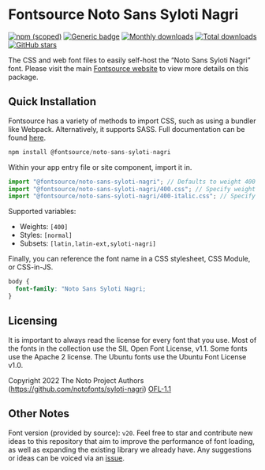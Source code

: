 # Fontsource Noto Sans Syloti Nagri

[![npm (scoped)](https://img.shields.io/npm/v/@fontsource/noto-sans-syloti-nagri?color=brightgreen)](https://www.npmjs.com/package/@fontsource/noto-sans-syloti-nagri) [![Generic badge](https://img.shields.io/badge/fontsource-passing-brightgreen)](https://github.com/fontsource/fontsource) [![Monthly downloads](https://badgen.net/npm/dm/@fontsource/noto-sans-syloti-nagri)](https://github.com/fontsource/fontsource) [![Total downloads](https://badgen.net/npm/dt/@fontsource/noto-sans-syloti-nagri)](https://github.com/fontsource/fontsource) [![GitHub stars](https://img.shields.io/github/stars/fontsource/fontsource.svg?style=social&label=Star)](https://github.com/fontsource/fontsource/stargazers)

The CSS and web font files to easily self-host the “Noto Sans Syloti Nagri” font. Please visit the main [Fontsource website](https://fontsource.org/fonts/noto-sans-syloti-nagri) to view more details on this package.

## Quick Installation

Fontsource has a variety of methods to import CSS, such as using a bundler like Webpack. Alternatively, it supports SASS. Full documentation can be found [here](https://fontsource.org/docs/introduction).

```javascript
npm install @fontsource/noto-sans-syloti-nagri
```

Within your app entry file or site component, import it in.

```javascript
import "@fontsource/noto-sans-syloti-nagri"; // Defaults to weight 400
import "@fontsource/noto-sans-syloti-nagri/400.css"; // Specify weight
import "@fontsource/noto-sans-syloti-nagri/400-italic.css"; // Specify weight and style

```

Supported variables:
- Weights: `[400]`
- Styles: `[normal]`
- Subsets: `[latin,latin-ext,syloti-nagri]`

Finally, you can reference the font name in a CSS stylesheet, CSS Module, or CSS-in-JS.

```css
body {
  font-family: "Noto Sans Syloti Nagri;
}
```

## Licensing
It is important to always read the license for every font that you use.
Most of the fonts in the collection use the SIL Open Font License, v1.1. Some fonts use the Apache 2 license. The Ubuntu fonts use the Ubuntu Font License v1.0.

Copyright 2022 The Noto Project Authors (https://github.com/notofonts/syloti-nagri)
[OFL-1.1](http://scripts.sil.org/OFL)

## Other Notes
Font version (provided by source): `v20`.
Feel free to star and contribute new ideas to this repository that aim to improve the performance of font loading, as well as expanding the existing library we already have. Any suggestions or ideas can be voiced via an [issue](https://github.com/fontsource/fontsource/issues).